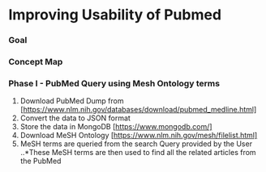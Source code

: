 # Improving Usability of Pubmed

### Goal

### Concept Map

### Phase I - PubMed Query using Mesh Ontology terms

1. Download PubMed Dump from [https://www.nlm.nih.gov/databases/download/pubmed_medline.html]
2. Convert the data to JSON format
3. Store the data in MongoDB [https://www.mongodb.com/]
3. Download MeSH Ontology [https://www.nlm.nih.gov/mesh/filelist.html]
4. MeSH terms are queried from the search Query provided by the User
..*These MeSH terms are then used to find all the related articles from the PubMed
